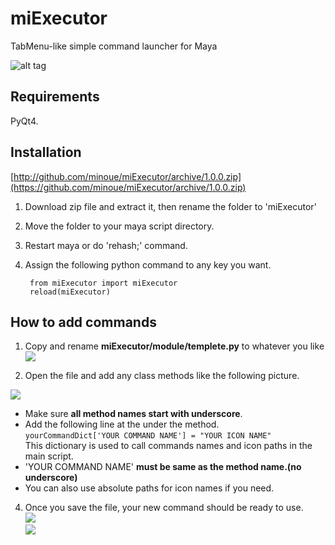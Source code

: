  miExecutor
========
TabMenu-like simple command launcher for Maya

![alt tag](https://dl.dropboxusercontent.com/u/408180/git/images/miExecutor_overview.gif)

## Requirements

PyQt4.

## Installation


[http://github.com/minoue/miExecutor/archive/1.0.0.zip](https://github.com/minoue/miExecutor/archive/1.0.0.zip)



1. Download zip file and extract it, then rename the folder to 'miExecutor'  
2. Move the folder to your maya script directory.
3. Restart maya or do 'rehash;' command.
4. Assign the following python command to any key you want.

        from miExecutor import miExecutor
        reload(miExecutor)  


## How to add commands

1. Copy and rename **miExecutor/module/templete.py** to whatever you like
	 ![](https://dl.dropboxusercontent.com/u/408180/git/images/rename.jpg)

2. Open the file and add any class methods like the following picture.  

![](https://dl.dropboxusercontent.com/u/408180/git/images/yourModule2.jpg)

   * Make sure **all method names start with underscore**.
   * Add the following line at the under the method.  
`yourCommandDict['YOUR COMMAND NAME'] = "YOUR ICON NAME"`  
This dictionary is used to call commands names and icon paths in the main script.
   * 'YOUR COMMAND NAME' **must be same as the method name.(no underscore)**  
   * You can also use absolute paths for icon names if you need.
4. Once you save the file, your new command should be ready to use.  
	![](https://dl.dropboxusercontent.com/u/408180/git/images/yourNewCommand2.jpg)  
	![](https://dl.dropboxusercontent.com/u/408180/git/images/helloSphere.jpg)  

